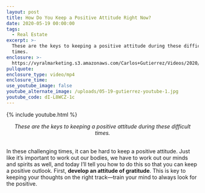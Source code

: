 ```yaml
---
layout: post
title: How Do You Keep a Positive Attitude Right Now?
date: 2020-05-19 00:00:00
tags:
  - Real Estate
excerpt: >-
  These are the keys to keeping a positive attitude during these difficult
  times.
enclosure: >-
  https://vyralmarketing.s3.amazonaws.com/Carlos+Gutierrez/Videos/2020/How+Do+You+Keep+a+Positive+Attitude+Right+Now_.mp4
pullquote:
enclosure_type: video/mp4
enclosure_time:
use_youtube_image: false
youtube_alternate_image: /uploads/05-19-gutierrez-youtube-1.jpg
youtube_code: dI-L8WCZ-1c
---
```


{% include youtube.html %}

<center><em>These are the keys to keeping a positive attitude during these difficult times.</em></center>

<br>In these challenging times, it can be hard to keep a positive attitude. Just like it’s important to work out our bodies, we have to work out our minds and spirits as well, and today I’ll tell you how to do this so that you can keep a positive outlook. First, **develop an attitude of gratitude**. This is key to keeping your thoughts on the right track—train your mind to always look for the positive.